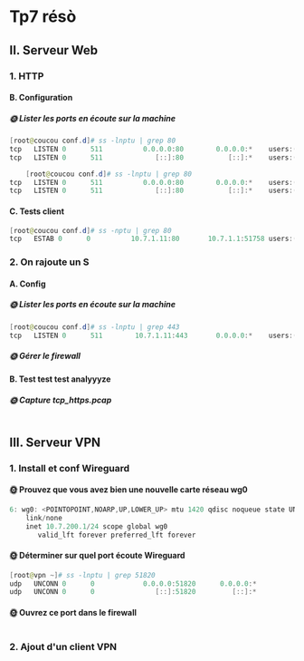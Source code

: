 # Tp7 résò






## II. Serveur Web

### 1. HTTP

#### B. Configuration



##### 🌞 Lister les ports en écoute sur la machine

```powershell
[root@coucou conf.d]# ss -lnptu | grep 80
tcp   LISTEN 0      511          0.0.0.0:80        0.0.0.0:*    users:(("nginx",pid=11407,fd=6),("nginx",pid=11406,fd=6))
tcp   LISTEN 0      511             [::]:80           [::]:*    users:(("nginx",pid=11407,fd=7),("nginx",pid=11406,fd=7))
```

```powershell
    [root@coucou conf.d]# ss -lnptu | grep 80
tcp   LISTEN 0      511          0.0.0.0:80        0.0.0.0:*    users:(("nginx",pid=11407,fd=6),("nginx",pid=11406,fd=6))
tcp   LISTEN 0      511             [::]:80           [::]:*    users:(("nginx",pid=11407,fd=7),("nginx",pid=11406,fd=7))
```

#### 

#### C. Tests client
```powershell
[root@coucou conf.d]# ss -nptu | grep 80
tcp   ESTAB 0      0          10.7.1.11:80       10.7.1.1:51758 users:(("nginx",pid=1536,fd=3))
```
### 2. On rajoute un S

#### A. Config

##### 🌞 Lister les ports en écoute sur la machine

```powershell
[root@coucou conf.d]# ss -lnptu | grep 443
tcp   LISTEN 0      511        10.7.1.11:443       0.0.0.0:*    users:(("nginx",pid=1614,fd=6),("nginx",pid=1613,fd=6))
```

##### 🌞 Gérer le firewall

#### B. Test test test analyyyze

##### 🌞 Capture tcp_https.pcap

```powershell

```







## III. Serveur VPN


### 1. Install et conf Wireguard

#### 🌞 Prouvez que vous avez bien une nouvelle carte réseau wg0

```powershell
6: wg0: <POINTOPOINT,NOARP,UP,LOWER_UP> mtu 1420 qdisc noqueue state UNKNOWN group default qlen 1000
    link/none
    inet 10.7.200.1/24 scope global wg0
       valid_lft forever preferred_lft forever
```

#### 🌞 Déterminer sur quel port écoute Wireguard

```powershell
[root@vpn ~]# ss -lnptu | grep 51820
udp   UNCONN 0      0            0.0.0.0:51820      0.0.0.0:*
udp   UNCONN 0      0               [::]:51820         [::]:*
```
#### 🌞 Ouvrez ce port dans le firewall

```powershell

```
### 2. Ajout d'un client VPN



```powershell

```




```powershell

```